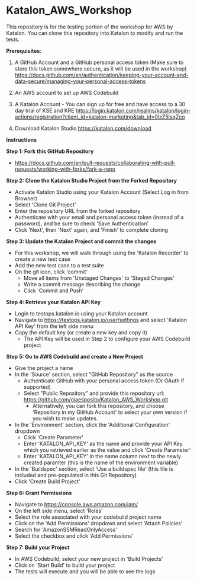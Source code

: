 # Katalon_AWS_Workshop

This repository is for the testing portion of the workshop for AWS by Katalon. You can clone this repository into Katalon to modify and run the tests.

**Prerequisites**:

1. A GitHub Account and a GitHub personal access token (Make sure to store this token somewhere secure, as it will be used in the workshop)
https://docs.github.com/en/authentication/keeping-your-account-and-data-secure/managing-your-personal-access-tokens

2. An AWS account to set up AWS Codebuild

3. A Katalon Account - You can sign up for free and have access to a 30 day trial of KSE and KRE
https://login.katalon.com/realms/katalon/login-actions/registration?client_id=katalon-marketing&tab_id=0lzZ5IsqZco

4. Download Katalon Studio
https://katalon.com/download


**Instructions**

**Step 1: Fork this GitHub Repository**
 - https://docs.github.com/en/pull-requests/collaborating-with-pull-requests/working-with-forks/fork-a-repo
  
**Step 2: Clone the Katalon Studio Project from the Forked Repository**
 - Activate Katalon Studio using your Katalon Account (Select Log in from Browser)
 - Select 'Clone Git Project'
 - Enter the repository URL from the forked repository
 - Authenticate with your email and personal access token (instead of a password), and be sure to check 'Save Authentication'
 - Click 'Next', then 'Next' again, and 'Finish' to complete cloning

**Step 3: Update the Katalon Project and commit the changes**
 - For this workshop, we will walk through using the 'Katalon Recorder' to create a new test case
 - Add the new test case to a test suite
 - On the git icon, click 'commit'
    - Move all items from 'Unstaged Changes' to 'Staged Changes'
    - Write a commit message describing the change
    - Click 'Commit and Push'

**Step 4: Retrieve your Katalon API Key**
 - Login to testops.katalon.io using your Katalon account
 - Navigate to https://testops.katalon.io/user/settings and select 'Katalon API Key' from the left side menu
 - Copy the default key (or create a new key and copy it)
    - The API Key will be used in Step 2 to configure your AWS Codebuild project
 
**Step 5: Go to AWS Codebuild and create a New Project**
 - Give the project a name
 - In the 'Source' section, select "GitHub Repository" as the source
    - Authenticate GitHub with your personal access token (Or OAuth if supported)
    - Select "Public Repository" and provide this repository url: https://github.com/giaesposito/Katalon_AWS_Workshop.git
        * Alternatively, you can fork this repository, and choose 'Repository in my GitHub Account' to select your own version if you wish to make            updates.
 - In the 'Environment' section, click the 'Additional Configuration' dropdown
    - Click 'Create Parameter'
    - Enter 'KATALON_API_KEY' as the name and provide your API Key which you retrieved earlier as the value and click 'Create Parameter'
    - Enter 'KATALON_API_KEY' in the name column next to the newly created paramter (this is the name of the environment variable)
 - In the 'Buildspec' section, select 'Use a buildspec file' (this file is included and pre-populated in this Git Repository)
 - Click 'Create Build Project'

**Step 6: Grant Permissions**
 - Navigate to https://console.aws.amazon.com/iam/ 
 - On the left side menu, select 'Roles'
 - Select the role associated with your codebuild project name
 - Click on the 'Add Permissions' dropdown and select 'Attach Policies'
 - Search for 'AmazonSSMReadOnlyAccess'
 - Select the checkbox and click 'Add Permissions'

**Step 7: Build your Project**
 - In AWS Codebuild, select your new project in 'Build Projects'
 - Click on 'Start Build' to build your project
 - The tests will execute and you will be able to see the logs
